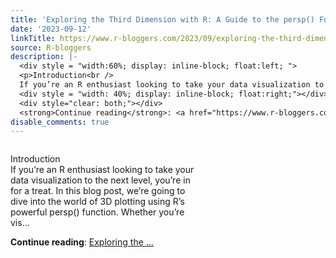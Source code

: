 ```yaml
---
title: 'Exploring the Third Dimension with R: A Guide to the persp() Function'
date: '2023-09-12'
linkTitle: https://www.r-bloggers.com/2023/09/exploring-the-third-dimension-with-r-a-guide-to-the-persp-function/
source: R-bloggers
description: |-
  <div style = "width:60%; display: inline-block; float:left; ">
  <p>Introduction<br />
  If you’re an R enthusiast looking to take your data visualization to the next level, you’re in for a treat. In this blog post, we’re going to dive into the world of 3D plotting using R’s powerful persp() function. Whether you’re vis...</p></div>
  <div style = "width: 40%; display: inline-block; float:right;"></div>
  <div style="clear: both;"></div>
  <strong>Continue reading</strong>: <a href="https://www.r-bloggers.com/2023/09/exploring-the-third-dimension-with-r-a-guide-to-the-persp-function/">Exploring the ...
disable_comments: true
---
```

<div style = "width:60%; display: inline-block; float:left; ">
<p>Introduction<br />
If you’re an R enthusiast looking to take your data visualization to the next level, you’re in for a treat. In this blog post, we’re going to dive into the world of 3D plotting using R’s powerful persp() function. Whether you’re vis...</p></div>
<div style = "width: 40%; display: inline-block; float:right;"></div>
<div style="clear: both;"></div>
<strong>Continue reading</strong>: <a href="https://www.r-bloggers.com/2023/09/exploring-the-third-dimension-with-r-a-guide-to-the-persp-function/">Exploring the ...